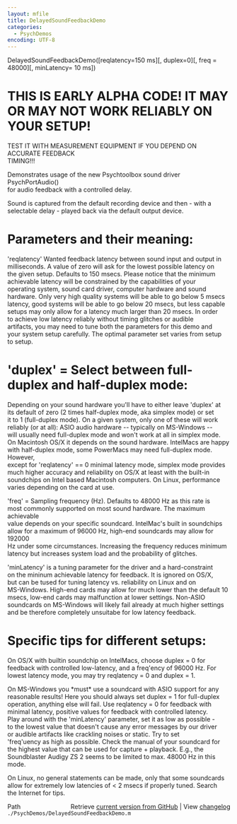 ```yaml
---
layout: mfile
title: DelayedSoundFeedbackDemo
categories:
  - PsychDemos
encoding: UTF-8
---
```


DelayedSoundFeedbackDemo([reqlatency=150 ms][, duplex=0][, freq = 48000][, minLatency= 10 ms])  

# THIS IS EARLY ALPHA CODE! IT MAY OR MAY NOT WORK RELIABLY ON YOUR SETUP!  
TEST IT WITH MEASUREMENT EQUIPMENT IF YOU DEPEND ON ACCURATE FEEDBACK  
TIMING!!!  

Demonstrates usage of the new Psychtoolbox sound driver PsychPortAudio()  
for audio feedback with a controlled delay.  

Sound is captured from the default recording device and then - with a  
selectable delay - played back via the default output device.  

# Parameters and their meaning:  

'reqlatency' Wanted feedback latency between sound input and output in  
milliseconds. A value of zero will ask for the lowest possible latency on  
the given setup. Defaults to 150 msecs. Please notice that the minimum  
achievable latency will be constrained by the capabilities of your  
operating system, sound card driver, computer hardware and sound  
hardware. Only very high quality systems will be able to go below 5 msecs  
latency, good systems will be able to go below 20 msecs, but less capable  
setups may only allow for a latency much larger than 20 msecs. In order  
to achieve low latency reliably without timing glitches or audible  
artifacts, you may need to tune both the parameters for this demo and  
your system setup carefully. The optimal parameter set varies from setup  
to setup.  

# 'duplex' = Select between full-duplex and half-duplex mode:  

Depending on your sound hardware you'll have to either leave 'duplex' at  
its default of zero (2 times half-duplex mode, aka simplex mode) or set  
it to 1 (full-duplex mode). On a given system, only one of these will work  
reliably (or at all): ASIO audio hardware -- typically on MS-Windows --  
will usually need full-duplex mode and won't work at all in simplex mode.  
On Macintosh OS/X it depends on the sound hardware. IntelMacs are happy  
with half-duplex mode, some PowerMacs may need full-duplex mode. However,  
except for 'reqlatency' == 0 minimal latency mode, simplex mode provides  
much higher accuracy and reliability on OS/X at least with the built-in  
soundchips on Intel based Macintosh computers. On Linux, performance  
varies depending on the card at use.  

'freq' = Sampling frequency (Hz). Defaults to 48000 Hz as this rate is  
most commonly supported on most sound hardware. The maximum achievable  
value depends on your specific soundcard. IntelMac's built in soundchips  
allow for a maximum of 96000 Hz, high-end soundcards may allow for 192000  
Hz under some circumstances. Increasing the frequency reduces minimum  
latency but increases system load and the probability of glitches.  

'minLatency' is a tuning parameter for the driver and a hard-constraint  
on the mininum achievable latency for feedback. It is ignored on OS/X,  
but can be tused for tuning latency vs. reliability on Linux and on  
MS-Windows. High-end cards may allow for much lower than the default 10  
msecs, low-end cards may malfunction at lower settings. Non-ASIO  
soundcards on MS-Windows will likely fail already at much higher settings  
and be therefore completely unsuitabe for low latency feedback.  

# Specific tips for different setups:  

On OS/X with builtin soundchip on IntelMacs, choose duplex = 0 for  
feedback with controlled low-latency, and a freq'ency of 96000 Hz. For  
lowest latency mode, you may try reqlatency = 0 and duplex = 1.  

On MS-Windows you \*must\* use a soundcard with ASIO support for any  
reasonable results! Here you should always set duplex = 1 for full-duplex  
operation, anything else will fail. Use reqlatency = 0 for feedback with  
minimal latency, positive values for feedback with controlled latency.  
Play around with the 'minLatency' parameter, set it as low as possible -  
to the lowest value that doesn't cause any error messages by our driver  
or audible artifacts like crackling noises or static. Try to set  
'freq'uency as high as possible. Check the manual of your soundcard for  
the highest value that can be used for capture + playback. E.g., the  
Soundblaster Audigy ZS 2 seems to be limited to max. 48000 Hz in this  
mode.  

On Linux, no general statements can be made, only that some soundcards  
allow for extremely low latencies of \< 2 msecs if properly tuned. Search  
the Internet for tips.  



<div class="code_header" style="text-align:right;">
  <span style="float:left;">Path&nbsp;&nbsp;</span> <span class="counter">Retrieve <a href=
  "https://raw.github.com/Psychtoolbox-3/Psychtoolbox-3/beta/./PsychDemos/DelayedSoundFeedbackDemo.m">current version from GitHub</a> | View <a href=
  "https://github.com/Psychtoolbox-3/Psychtoolbox-3/commits/beta/./PsychDemos/DelayedSoundFeedbackDemo.m">changelog</a></span>
</div>
<div class="code">
  <code>./PsychDemos/DelayedSoundFeedbackDemo.m</code>
</div>
